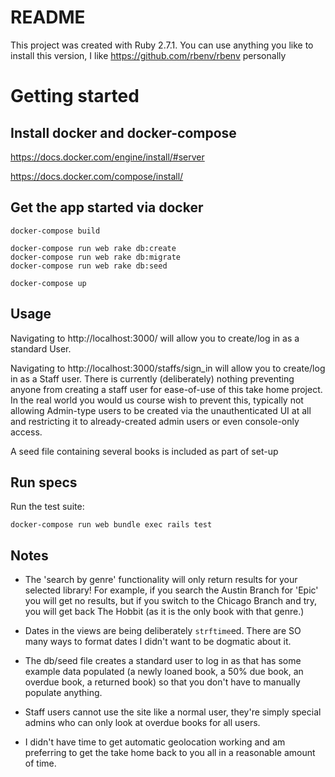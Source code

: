 # README

This project was created with Ruby 2.7.1. You can use anything you like to install this version, I like https://github.com/rbenv/rbenv personally

# Getting started
## Install docker and docker-compose
https://docs.docker.com/engine/install/#server

https://docs.docker.com/compose/install/

## Get the app started via docker
```
docker-compose build

docker-compose run web rake db:create
docker-compose run web rake db:migrate
docker-compose run web rake db:seed

docker-compose up
```

## Usage
Navigating to http://localhost:3000/ will allow you to create/log in as a standard User.

Navigating to http://localhost:3000/staffs/sign_in will allow you to create/log in as a Staff user. There is currently (deliberately) nothing preventing anyone from creating a staff user for ease-of-use of this take home project. In the real world you would us course wish to prevent this, typically not allowing Admin-type users to be created via the unauthenticated UI at all and restricting it to already-created admin users or even console-only access.

A seed file containing several books is included as part of set-up

## Run specs
Run the test suite:
```
docker-compose run web bundle exec rails test
```

## Notes
- The 'search by genre' functionality will only return results for your selected library! For example, if you search the Austin Branch for 'Epic' you will get no results, but if you switch to the Chicago Branch and try, you will get back The Hobbit (as it is the only book with that genre.)

- Dates in the views are being deliberately `strftime`ed. There are SO many ways to format dates I didn't want to be dogmatic about it.

- The db/seed file creates a standard user to log in as that has some example data populated (a newly loaned book, a 50% due book, an overdue book, a returned book) so that you don't have to manually populate anything.

- Staff users cannot use the site like a normal user, they're simply special admins who can only look at overdue books for all users.

- I didn't have time to get automatic geolocation working and am preferring to get the take home back to you all in a reasonable amount of time.
